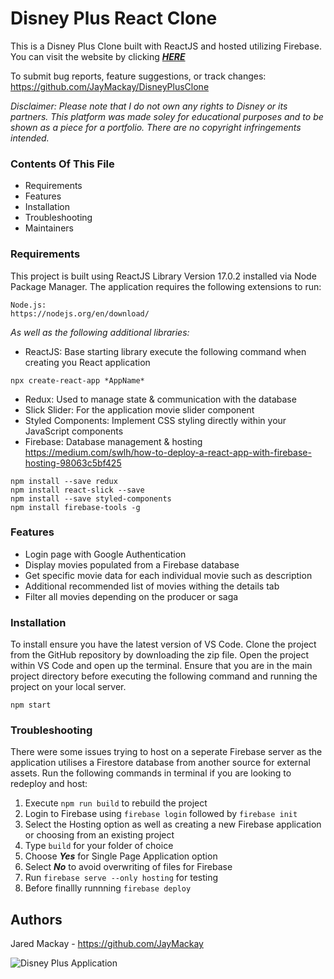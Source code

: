 # Disney Plus React Clone

This is a Disney Plus Clone built with ReactJS and hosted utilizing Firebase. You can visit the website by clicking **_[HERE](https://disney-plus-clone-4fa0c.web.app)_**

To submit bug reports, feature suggestions, or track changes:
https://github.com/JayMackay/DisneyPlusClone

_Disclaimer: Please note that I do not own any rights to Disney or its partners. This platform was made soley for educational purposes and to be shown as a piece for a portfolio. There are no copyright infringements intended._

### Contents Of This File

-   Requirements
-   Features
-   Installation
-   Troubleshooting
-   Maintainers

### Requirements

This project is built using ReactJS Library Version 17.0.2 installed via Node Package Manager. The application requires the following extensions to run:

```
Node.js:
https://nodejs.org/en/download/
```

_As well as the following additional libraries:_

-   ReactJS: Base starting library execute the following command when creating you React application

```
npx create-react-app *AppName*
```

-   Redux: Used to manage state & communication with the database
-   Slick Slider: For the application movie slider component
-   Styled Components: Implement CSS styling directly within your JavaScript components
-   Firebase: Database management & hosting
    https://medium.com/swlh/how-to-deploy-a-react-app-with-firebase-hosting-98063c5bf425

```
npm install --save redux
npm install react-slick --save
npm install --save styled-components
npm install firebase-tools -g
```

### Features

-   Login page with Google Authentication
-   Display movies populated from a Firebase database
-   Get specific movie data for each individual movie such as description
-   Additional recommended list of movies withing the details tab
-   Filter all movies depending on the producer or saga

### Installation

To install ensure you have the latest version of VS Code. Clone the project from the GitHub repository by downloading the zip file. Open the project within VS Code and open up the terminal. Ensure that you are in the main project directory before executing the following command and running the project on your local server.

```
npm start
```

### Troubleshooting

There were some issues trying to host on a seperate Firebase server as the application utilises a Firestore database from another source for external assets. Run the following commands in terminal if you are looking to redeploy and host:

1. Execute `npm run build` to rebuild the project
2. Login to Firebase using `firebase login` followed by `firebase init`
3. Select the Hosting option as well as creating a new Firebase application or choosing from an existing project
4. Type `build` for your folder of choice
5. Choose **_Yes_** for Single Page Application option
6. Select **_No_** to avoid overwriting of files for Firebase
7. Run `firebase serve --only hosting` for testing
8. Before finallly runnning `firebase deploy`

## Authors

Jared Mackay - https://github.com/JayMackay

![Disney Plus Application](https://www.corraditobias.com.ar/img/work/09/05.jpg)
